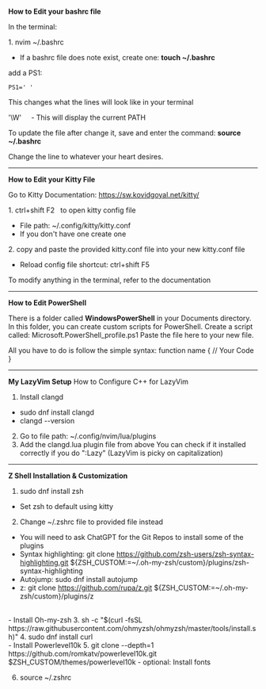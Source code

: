 **How to Edit your bashrc file**

In the terminal:

1\. nvim ~/.bashrc

- If a bashrc file does note exist, create one: **touch ~/.bashrc**

add a PS1:

`PS1=' '`

This changes what the lines will look like in your terminal

'\\W'     - This will display the current PATH

To update the file after change it, save and enter the command: **source ~/.bashrc**

Change the line to whatever your heart desires.

- - - -

**How to Edit your Kitty File**

Go to Kitty Documentation: https://sw.kovidgoyal.net/kitty/

1\. ctrl+shift F2   to open kitty config file

- File path: ~/.config/kitty/kitty.conf
- If you don't have one create one

2\. copy and paste the provided kitty.conf file into your new kitty.conf file

- Reload config file shortcut: ctrl+shift F5

To modify anything in the terminal, refer to the documentation

- - - -

**How to Edit PowerShell**

There is a folder called **WindowsPowerShell** in your Documents directory.
In this folder, you can create custom scripts for PowerShell.
Create a script called: Microsoft.PowerShell_profile.ps1
Paste the file here to your new file.

All you have to do is follow the simple syntax:
function name {
  // Your Code
}

- - - -

**My LazyVim Setup**
How to Configure C++ for LazyVim
1. Install clangd
-  sudo dnf install clangd
-  clangd --version

2. Go to file path: ~/.config/nvim/lua/plugins
3. Add the clangd.lua plugin file from above
You can check if it installed correctly if you do ":Lazy" (LazyVim is picky on capitalization)

- - - -

**Z Shell Installation & Customization**

1. sudo dnf install zsh
- Set zsh to default using kitty

2. Change ~/.zshrc file to provided file instead
- You will need to ask ChatGPT for the Git Repos to install some of the plugins
- Syntax highlighting: git clone https://github.com/zsh-users/zsh-syntax-highlighting.git ${ZSH_CUSTOM:=~/.oh-my-zsh/custom}/plugins/zsh-syntax-highlighting
- Autojump: sudo dnf install autojump
- z: git clone https://github.com/rupa/z.git ${ZSH_CUSTOM:=~/.oh-my-zsh/custom}/plugins/z
<br>
- Install Oh-my-zsh
3. sh -c "$(curl -fsSL https://raw.githubusercontent.com/ohmyzsh/ohmyzsh/master/tools/install.sh)"
4. sudo dnf install curl
<br>
- Install Powerlevel10k
5. git clone --depth=1 https://github.com/romkatv/powerlevel10k.git $ZSH_CUSTOM/themes/powerlevel10k
- optional: Install fonts

6. source ~/.zshrc


